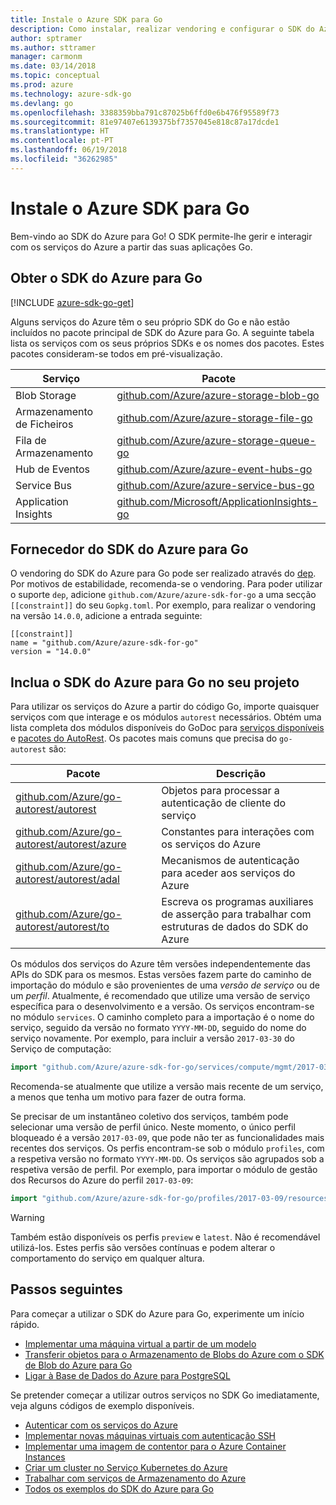 ```yaml
---
title: Instale o Azure SDK para Go
description: Como instalar, realizar vendoring e configurar o SDK do Azure para Go.
author: sptramer
ms.author: sttramer
manager: carmonm
ms.date: 03/14/2018
ms.topic: conceptual
ms.prod: azure
ms.technology: azure-sdk-go
ms.devlang: go
ms.openlocfilehash: 3388359bba791c87025b6ffd0e6b476f95589f73
ms.sourcegitcommit: 81e97407e6139375bf7357045e818c87a17dcde1
ms.translationtype: HT
ms.contentlocale: pt-PT
ms.lasthandoff: 06/19/2018
ms.locfileid: "36262985"
---
```

# <a name="install-the-azure-sdk-for-go"></a>Instale o Azure SDK para Go

Bem-vindo ao SDK do Azure para Go! O SDK permite-lhe gerir e interagir com os serviços do Azure a partir das suas aplicações Go.

## <a name="get-the-azure-sdk-for-go"></a>Obter o SDK do Azure para Go

[!INCLUDE [azure-sdk-go-get](includes/azure-sdk-go-get.md)]

Alguns serviços do Azure têm o seu próprio SDK do Go e não estão incluídos no pacote principal de SDK do Azure para Go. A seguinte tabela lista os serviços com os seus próprios SDKs e os nomes dos pacotes. Estes pacotes consideram-se todos em pré-visualização.

| Serviço | Pacote |
|---------|---------|
| Blob Storage | [github.com/Azure/azure-storage-blob-go](https://github.com/Azure/azure-storage-blob-go) |
| Armazenamento de Ficheiros | [github.com/Azure/azure-storage-file-go](https://github.com/Azure/azure-storage-file-go) |
| Fila de Armazenamento | [github.com/Azure/azure-storage-queue-go](https://github.com/Azure/azure-storage-queue-go) |
| Hub de Eventos | [github.com/Azure/azure-event-hubs-go](https://github.com/Azure/azure-event-hubs-go) |
| Service Bus | [github.com/Azure/azure-service-bus-go](https://github.com/Azure/azure-service-bus-go) |
| Application Insights | [github.com/Microsoft/ApplicationInsights-go](https://github.com/Microsoft/ApplicationInsights-go) |

## <a name="vendor-the-azure-sdk-for-go"></a>Fornecedor do SDK do Azure para Go

O vendoring do SDK do Azure para Go pode ser realizado através do [dep](https://github.com/golang/dep). Por motivos de estabilidade, recomenda-se o vendoring. Para poder utilizar o suporte `dep`, adicione `github.com/Azure/azure-sdk-for-go` a uma secção `[[constraint]]` do seu `Gopkg.toml`. Por exemplo, para realizar o vendoring na versão `14.0.0`, adicione a entrada seguinte:

```
[[constraint]]
name = "github.com/Azure/azure-sdk-for-go"
version = "14.0.0"
```

## <a name="include-the-azure-sdk-for-go-in-your-project"></a>Inclua o SDK do Azure para Go no seu projeto

Para utilizar os serviços do Azure a partir do código Go, importe quaisquer serviços com que interage e os módulos `autorest` necessários.
Obtém uma lista completa dos módulos disponíveis do GoDoc para [serviços disponíveis](https://godoc.org/github.com/Azure/azure-sdk-for-go) e [pacotes do AutoRest](https://godoc.org/github.com/Azure/go-autorest). Os pacotes mais comuns que precisa do `go-autorest` são:

| Pacote | Descrição |
|---------|-------------|
| [github.com/Azure/go-autorest/autorest][autorest] | Objetos para processar a autenticação de cliente do serviço |
| [github.com/Azure/go-autorest/autorest/azure][autorest/azure] | Constantes para interações com os serviços do Azure |
| [github.com/Azure/go-autorest/autorest/adal][autorest/adal] | Mecanismos de autenticação para aceder aos serviços do Azure |
| [github.com/Azure/go-autorest/autorest/to][autorest/to] | Escreva os programas auxiliares de asserção para trabalhar com estruturas de dados do SDK do Azure |

[autorest]: https://godoc.org/github.com/Azure/go-autorest/autorest
[autorest/azure]: https://godoc.org/github.com/Azure/go-autorest/autorest/azure
[autorest/adal]: https://godoc.org/github.com/Azure/go-autorest/autorest/adal
[autorest/to]: https://godoc.org/github.com/Azure/go-autorest/autorest/to

Os módulos dos serviços do Azure têm versões independentemente das APIs do SDK para os mesmos. Estas versões fazem parte do caminho de importação do módulo e são provenientes de uma _versão de serviço_ ou de um _perfil_. Atualmente, é recomendado que utilize uma versão de serviço específica para o desenvolvimento e a versão. Os serviços encontram-se no módulo `services`. O caminho completo para a importação é o nome do serviço, seguido da versão no formato `YYYY-MM-DD`, seguido do nome do serviço novamente. Por exemplo, para incluir a versão `2017-03-30` do Serviço de computação:

```go
import "github.com/Azure/azure-sdk-for-go/services/compute/mgmt/2017-03-30/compute"
```

Recomenda-se atualmente que utilize a versão mais recente de um serviço, a menos que tenha um motivo para fazer de outra forma.

Se precisar de um instantâneo coletivo dos serviços, também pode selecionar uma versão de perfil único. Neste momento, o único perfil bloqueado é a versão `2017-03-09`, que pode não ter as funcionalidades mais recentes dos serviços. Os perfis encontram-se sob o módulo `profiles`, com a respetiva versão no formato `YYYY-MM-DD`. Os serviços são agrupados sob a respetiva versão de perfil. Por exemplo, para importar o módulo de gestão dos Recursos do Azure do perfil `2017-03-09`:

```go
import "github.com/Azure/azure-sdk-for-go/profiles/2017-03-09/resources/mgmt/resources"
```

> [!WARNING]
> Também estão disponíveis os perfis `preview` e `latest`. Não é recomendável utilizá-los. Estes perfis são versões contínuas e podem alterar o comportamento do serviço em qualquer altura.

## <a name="next-steps"></a>Passos seguintes

Para começar a utilizar o SDK do Azure para Go, experimente um início rápido.

* [Implementar uma máquina virtual a partir de um modelo](azure-sdk-go-qs-vm.md)
* [Transferir objetos para o Armazenamento de Blobs do Azure com o SDK de Blob do Azure para Go](/azure/storage/blobs/storage-quickstart-blobs-go?toc=%2fgo%2fazure%2ftoc.json)
* [Ligar à Base de Dados do Azure para PostgreSQL](/azure/postgresql/connect-go?toc=%2fgo%2fazure%2ftoc.json)

Se pretender começar a utilizar outros serviços no SDK Go imediatamente, veja alguns códigos de exemplo disponíveis.

* [Autenticar com os serviços do Azure](https://github.com/Azure-Samples/azure-sdk-for-go-samples/tree/master/iam)
* [Implementar novas máquinas virtuais com autenticação SSH](https://github.com/Azure-Samples/azure-sdk-for-go-samples/tree/master/compute)
* [Implementar uma imagem de contentor para o Azure Container Instances](https://github.com/Azure-Samples/azure-sdk-for-go-samples/tree/master/containerinstance)
* [Criar um cluster no Serviço Kubernetes do Azure](https://github.com/Azure-Samples/azure-sdk-for-go-samples/tree/master/containerservice)
* [Trabalhar com serviços de Armazenamento do Azure](https://github.com/Azure-Samples/azure-sdk-for-go-samples/tree/master/storage)
* [Todos os exemplos do SDK do Azure para Go](https://github.com/azure-samples/azure-sdk-for-go-samples)
